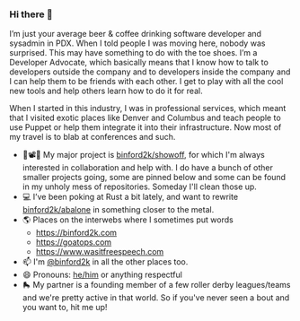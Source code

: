 ### Hi there 👋

I’m just your average beer & coffee drinking software developer and sysadmin in PDX.
When I told people I was moving here, nobody was surprised. This may have something
to do with the toe shoes. I’m a Developer Advocate,
which basically means that I know how to talk to developers outside the company and
to developers inside the company and I can help them to be friends with each other.
I get to play with all the cool new tools and help others learn how to do it for real.

When I started in this industry, I was in professional services, which meant that I visited
exotic places like Denver and Columbus and teach people to use Puppet or help them
integrate it into their infrastructure. Now most of my travel is to blab at
conferences and such.

- 🔭📽🤔 My major project is [binford2k/showoff](https://github.com/binford2k/showoff),
  for which I'm always interested in collaboration and help with. I do have a bunch of
  other smaller projects going, some are pinned below and some can be found in my unholy
  mess of repositories. Someday I'll clean those up.
- 💻 I’ve been poking at Rust a bit lately, and want to rewrite [binford2k/abalone](https://github.com/binford2k/abalone)
  in something closer to the metal.
- 🌎 Places on the interwebs where I sometimes put words
    - https://binford2k.com
    - https://goatops.com
    - https://www.wasitfreespeech.com
- 📫 I'm [@binford2k](https://hachyderm.io/@binford2k) in all the other places too.
- 😄 Pronouns: [he/him](http://pronoun.is/he) or anything respectful
- 🛼 My partner is a founding member of a few roller derby leagues/teams and we're
  pretty active in that world. So if you've never seen a bout and you want to, hit
  me up!
